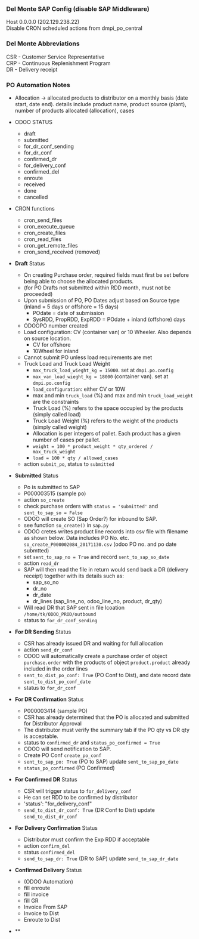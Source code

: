 ### Del Monte SAP Config (disable SAP Middleware)
Host 0.0.0.0 (202.129.238.22)  
Disable CRON scheduled actions from dmpi_po_central  

### Del Monte Abbreviations
CSR - Customer Service Representative  
CRP - Continuous Replenishment Program  
DR - Delivery receipt

### PO Automation Notes
- Allocation -> allocated products to distributor on a monthly basis (date start, date end). details include product name, product source (plant), number of products allocated (allocation), cases

- ODOO STATUS
	- draft
	- submitted
	- for_dr_conf_sending
	- for_dr_conf
	- confirmed_dr
	- for_delivery_conf
	- confirmed_del
	- enroute
	- received
	- done
	- cancelled
	
- CRON functions
	- cron_send_files
	- cron_execute_queue
	- cron_create_files
	- cron_read_files
	- cron_get_remote_files
	- cron_send_received (removed)

- **Draft** Status
	- On creating Purchase order, required fields must first be set before being able to choose the allocated products.
	- (for PO Drafts not submitted within RDD month, must not be proceeded)
	- Upon submission of PO, PO Dates adjust based on Source type (inland = 5 days or offshore = 15 days)
		- POdate = date of submission
		- SysRDD, PropRDD, ExpRDD = POdate + inland (offshore) days
	- ODOOPO number created
	- Load configuration: CV (container van) or 10 Wheeler. Also depends on source location. 
		- CV for offshore
		- 10Wheel for inland
	- Cannot submit PO unless load requirements are met
	- Truck Load and Truck Load Weight
		- `max_truck_load_wieght_kg = 15000`. set at `dmpi.po.config`
		- `max_van_load_wieght_kg = 18000` (container van). set at `dmpi.po.config`
		- `load_configuration`: either CV or 10W
		- max and min `truck_load` (%) and max and min `truck_load_weight` are the constraints
		- Truck Load (%) refers to the space occupied by the products (simply called load)
		- Truck Load Weight (%) refers to the weight of the products (simply called weight)
		- Allocation is per integers of pallet. Each product has a given number of cases per pallet.
		- `weight = 100 * product_weight * qty_ordered / max_truck_weight`
		- `load = 100 * qty / allowed_cases`
	- action `submit_po`, status to `submitted`
	
- **Submitted** Status
	-  Po is submitted to SAP
	- P000003515 (sample po)
	- action `so_create`
	- check purchase orders with `status = 'submitted'` and `sent_to_sap_so = False`
	- ODOO will create SO (Sap Order?) for inbound to SAP.
	- see function `so_create()` in `sap.py`
	- ODOO cretes writes product line records into csv file with filename as shown below. Data includes PO No. etc.  `so_create_P000002084_20171130.csv` (odoo PO no. and po date submtted)
	- set `sent_to_sap_no = True` and record `sent_to_sap_so_date`
	- action `read_dr`
	- SAP will then read the file in return would send back a DR (delivery receipt) together with its details such as:
		- sap_so_no
		- dr_no
		- dr_date
		- dr_lines (sap_line_no, odoo_line_no, product, dr_qty)
	- Will read DR that SAP sent in file lcoation `/home/tk/ODOO_PROD/outbound`
	- status to `for_dr_conf_sending`
	
- **For DR Sending** Status
	- CSR has already issued DR and waiting for full allocation
	- action `send_dr_conf`
	- ODOO will automatically create a purchase order of object `purchase.order` with the products of object `product.product` already included in the order lines
	- `sent_to_dist_po_conf: True` (PO Conf to Dist), and date record date `sent_to_dist_po_conf_date`
	- status to `for_dr_conf` 

- **For DR Confirmation** Status
	- P000003414 (sample PO)
	- CSR has already determined that the PO is allocated and submitted for Distributor Approval
	- The distributor must verify the summary tab if the PO qty vs DR qty is acceptable.
	- status to `confirmed_dr` and `status_po_confirmed = True`
	- ODOO will send notification to SAP.
	- Create PO Conf `create_po_conf`
	- `sent_to_sap_po: True` (PO to SAP) update `sent_to_sap_po_date`
	- `status_po_confirmed` (PO Confirmed)
	
- **For Confirmed DR** Status
	- CSR will trigger status to `for_delivery_conf`
	- He can set RDD to be confirmed by distributor
	- 'status': "for_delivery_conf"
	- `send_to_dist_dr_conf: True` (DR Conf to Dist) update `send_to_dist_dr_conf`

- **For Delivery Confirmation** Status
	- Distributor must confirm the Exp RDD if acceptable
	- action `confirm_del`
	- status `confirmed_del`
	- `send_to_sap_dr: True` (DR to SAP) update `send_to_sap_dr_date`

- **Confirmed Delivery** Status
	- (ODOO Automation)
	- fill enroute
	- fill invoice
	- fill GR
	- Invoice From SAP
	- Invoice to Dist
	- Enroute to Dist

	
- **
